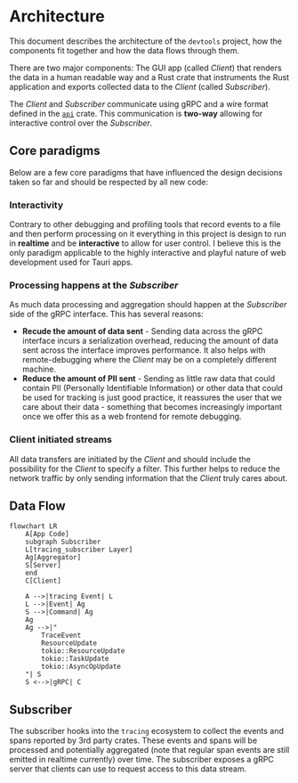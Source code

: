 # Architecture

This document describes the architecture of the `devtools` project, how the components fit together and how the data flows through them.

There are two major components: The GUI app (called *Client*) that renders the data in a human readable way and a Rust crate that instruments the Rust application and exports collected data to the *Client* (called *Subscriber*).

The *Client* and *Subscriber* communicate using gRPC and a wire format defined in the [`api`](./api) crate. This communication is **two-way** allowing for interactive control over the *Subscriber*.

## Core paradigms

Below are a few core paradigms that have influenced the design decisions taken so far and should be respected by all new code:

### Interactivity

Contrary to other debugging and profiling tools that record events to a file and then perform processing on it everything in this project is design to run in **realtime** and be **interactive** to allow for user control. I believe this is the only paradigm applicable to the highly interactive and playful nature of web development used for Tauri apps. 

### Processing happens at the *Subscriber*

As much data processing and aggregation should happen at the *Subscriber* side of the gRPC interface. This has several reasons:
- **Recude the amount of data sent** - Sending data across the gRPC interface incurs a serialization overhead, reducing the amount of data sent across the interface improves performance. It also helps with remote-debugging where the *Client* may be on a completely different machine.
- **Reduce the amount of PII sent** - Sending as little raw data that could contain PII (Personally Identifiable Information) or other data that could be used for tracking is just good practice, it reassures the user that we care about their data - something that becomes increasingly important once we offer this as a web frontend for remote debugging.

### Client initiated streams

All data transfers are initiated by the *Client* and should include the possibility for the *Client* to specify a filter. This further helps to reduce the network traffic by only sending information that the *Client* truly cares about.

## Data Flow

```mermaid
flowchart LR
    A[App Code]
    subgraph Subscriber
    L[tracing_subscriber Layer]
    Ag[Aggregator]
    S[Server]
    end
    C[Client]

    A -->|tracing Event| L
    L -->|Event| Ag
    S -->|Command| Ag
    Ag
    Ag -->|"
        TraceEvent
        ResourceUpdate
        tokio::ResourceUpdate
        tokio::TaskUpdate
        tokio::AsyncOpUpdate
    "| S
    S <-->|gRPC| C
```

## Subscriber

The subscriber hooks into the `tracing` ecosystem to collect the events and spans reported by 3rd party crates. 
These events and spans will be processed and potentially aggregated (note that regular span events are still emitted in realtime currently) over time.
The subscriber exposes a gRPC server that clients can use to request access to this data stream.
